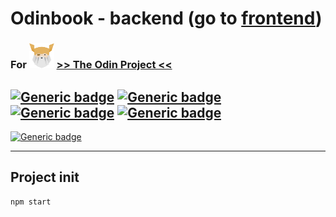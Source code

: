 # Odinbook - backend (go to [frontend](https://github.com/nijepa/odinbook-frontend/))

### For <img src="./odin-logo.svg"  width="40" height="40"> [>> The Odin Project <<](https://www.theodinproject.com/)
## [![Generic badge](https://img.shields.io/badge/Used-JavaScript-yellow.svg?style=plastic&logo=JavaScript)](https://developer.mozilla.org/en-US/docs/Web/JavaScript) [![Generic badge](https://img.shields.io/badge/Used-Node.js-BRIGHTGREEN.svg?style=plastic&logo=Node.js)](https://nodejs.org/) [![Generic badge](https://img.shields.io/badge/Express-BRIGHTGREEN.svg?style=plastic&logo=Express)](https://expressjs.com/) [![Generic badge](https://img.shields.io/badge/Used-MongoDB-blue.svg?style=plastic&logo=MongoDB)](https://expressjs.com/)

[![Generic badge](https://img.shields.io/badge/Live%20demo%20at-GitHub%20Pages-blueviolet.svg?style=for-the-badge&logo=GitHub)](https://nijepa.github.io/odinbook-frontend/#/)

<hr>

## Project init
```
npm start
```
